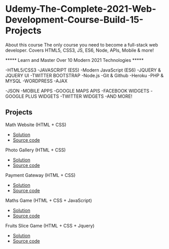 # Udemy-The-Complete-2021-Web-Development-Course-Build-15-Projects

About this course The only course you need to become a full-stack web developer. Covers HTML5, CSS3, JS, ES6, Node, APIs, Mobile & more!

***** Learn and Master Over 10 Modern 2021 Technologies *****

-HTML5/CSS3 -JAVASCRIPT (ES5) -Modern JavaScript (ES6) -JQUERY & JQUERY UI -TWITTER BOOTSTRAP -Node.js -Git & Github -Heroku -PHP & MYSQL -WORDPRESS -AJAX

-JSON -MOBILE APPS -GOOGLE MAPS APIS -FACEBOOK WIDGETS -GOOGLE PLUS WIDGETS -TWITTER WIDGETS -AND MORE!

## Projects 


Math Website (HTML + CSS)
- [Solution](https://sameer-shahzada.github.io/Udemy-The-Complete-2021-Web-Development-Course-Build-15-Projects//1.Maths-Website(HTML+CSS)Project/Math-Website.html)
- [Source code](./1.Maths-Website(HTML+CSS)Project/)

Photo Gallery (HTML + CSS)
- [Solution](https://sameer-shahzada.github.io/Udemy-The-Complete-2021-Web-Development-Course-Build-15-Projects//2.Photo-Gallery/index.html)
- [Source code](./2.Photo-Gallery/)

Payment Gateway (HTML + CSS)
- [Solution](https://sameer-shahzada.github.io/Udemy-The-Complete-2021-Web-Development-Course-Build-15-Projects//3.Payment-Gateway/index.html)
- [Source code](./3.Payment-Gateway/)

Maths Game (HTML + CSS + JavaScript)

- [Solution](https://sameer-shahzada.github.io/Udemy-The-Complete-2021-Web-Development-Course-Build-15-Projects//4.Maths-Game(HTML+CSS+JS)/index.html)
- [Source code](./4.Maths-Game(HTML+CSS+JS)/)

Fruits Slice Game (HTML + CSS + Jquery)

- [Solution](https://sameer-shahzada.github.io/Udemy-The-Complete-2021-Web-Development-Course-Build-15-Projects//5.Fruits-Slice-Game/index.html)
- [Source code](./5.Fruits-Slice-Game/)



